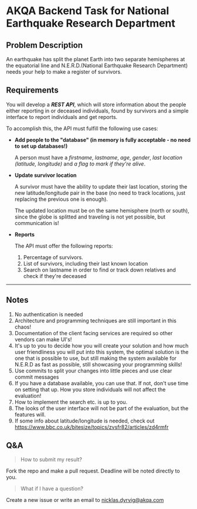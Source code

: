# AKQA Backend Task for National Earthquake Research Department

## Problem Description

An earthquake has split the planet Earth into two separate hemispheres at the equatorial line and N.E.R.D.(National Earthquake Research Department) needs your help to make a register of survivors.

## Requirements

You will develop a ***REST API***, which will store information about the people either reporting in or deceased individuals, found by survivors and a simple interface to report individuals and get reports.

To accomplish this, the API must fulfill the following use cases:

- **Add people to the "database" (in memory is fully acceptable - no need to set up databases!)**

  A person must have a *firstname*, *lastname*, *age*, *gender*, *last location (latitude, longitude)* and *a flag to mark if they're alive*.

- **Update survivor location**

  A survivor must have the ability to update their last location, storing the new latitude/longitude pair in the base (no need to track locations, just replacing the previous one is enough).
  
  The updated location must be on the same hemisphere (north or south), since the globe is splitted and traveling is not yet possible, but communication is!

- **Reports**

  The API must offer the following reports:

    1. Percentage of survivors.
	2. List of survivors, including their last known location
	3. Search on lastname in order to find or track down relatives and check if they're deceased

---------------------------------------

## Notes

1. No authentication is needed
2. Architecture and programming techniques are still important in this chaos!
3. Documentation of the client facing services are required so other vendors can make UI's!
4. It's up to you to decide how you will create your solution and how much user friendliness you will put into this system, the optimal solution is the one that is possible to use, but still making the system available for N.E.R.D as fast as possible, still showcasing your programming skills!
5. Use commits to split your changes into little pieces and use clear commit messages
6. If you have a database available, you can use that. If not, don't use time on setting that up. How you store individuals will not affect the evaluation!
7. How to implement the search etc. is up to you. 
8. The looks of the user interface will not be part of the evaluation, but the features will.
9. If some info about latitude/longitude is needed, check out https://www.bbc.co.uk/bitesize/topics/zvsfr82/articles/zd4rmfr

## Q&A

> How to submit my result?

Fork the repo and make a pull request. Deadline will be noted directly to you.

> What if I have a question?

Create a new issue or write an email to nicklas.dyrvig@akqa.com
